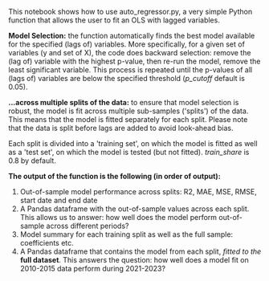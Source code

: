 This notebook shows how to use auto_regressor.py, a very simple Python function that allows the user to fit an OLS with lagged variables.

**Model Selection:** the function automatically finds the best model available for the specified (lags of) variables. More specifically, for a given set of variables (y and set of X), the code does backward selection: remove the (lag of) variable with the highest p-value, then re-run the model, remove the least significant variable. This process is repeated until the p-values of all (lags of) variables are below the specified threshold (*p_cutoff* default is 0.05).

**...across multiple splits of the data:** to ensure that model selection is robust, the model is fit across multiple sub-samples ('splits') of the data. This means that the model is fitted separately for each split. Please note that the data is split before lags are added to avoid look-ahead bias.

Each split is divided into a 'training set', on which the model is fitted as well as a 'test set', on which the model is tested (but not fitted). *train_share* is 0.8 by default.

**The output of the function is the following (in order of output):**
1. Out-of-sample model performance across splits: R2, MAE, MSE, RMSE, start date and end date
2. A Pandas dataframe with the out-of-sample values across each split. This allows us to answer: how well does the model perform out-of-sample across different periods?
3. Model summary for each training split as well as the full sample: coefficients etc.
4. A Pandas dataframe that contains the model from each split, *fitted to the* **full dataset**. This answers the question: how well does a model fit on 2010-2015 data perform during 2021-2023?
